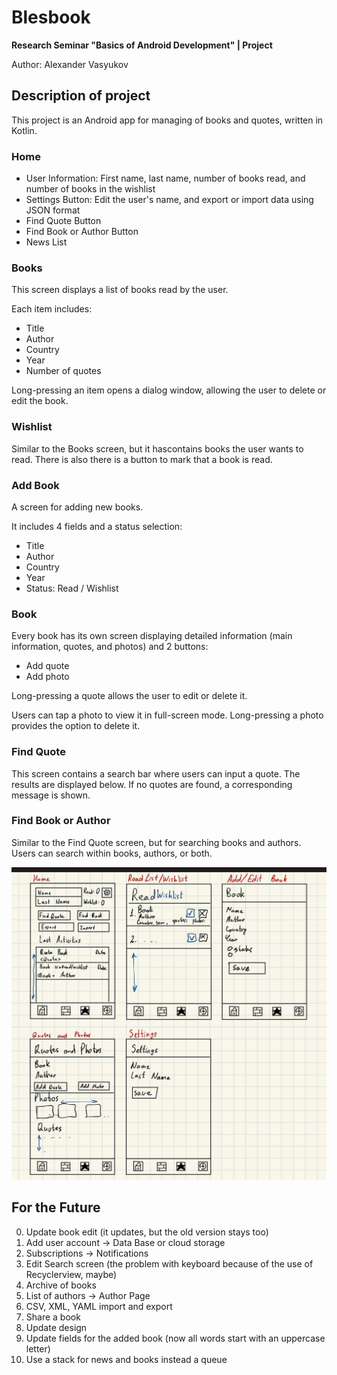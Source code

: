 # Blesbook

**Research Seminar "Basics of Android Development" | Project**

Author: Alexander Vasyukov

## Description of project

This project is an Android app for managing of books and quotes, written in Kotlin.

### Home

- User Information: First name, last name, number of books read, and number of books in the wishlist
- Settings Button: Edit the user's name, and export or import data using JSON format
- Find Quote Button
- Find Book or Author Button
- News List

### Books

This screen displays a list of books read by the user.

Each item includes:
- Title
- Author
- Country
- Year
- Number of quotes

Long-pressing an item opens a dialog window, allowing the user to delete or edit the book.

### Wishlist

Similar to the Books screen, but it hascontains books the user wants to read. There is also there is a button to mark that a book is read.

### Add Book

A screen for adding new books.

It includes 4 fields and a status selection:
- Title
- Author
- Country
- Year
- Status: Read / Wishlist

### Book

Every book has its own screen displaying detailed information (main information, quotes, and photos) and 2 buttons:
- Add quote
- Add photo

Long-pressing a quote allows the user to edit or delete it.

Users can tap a photo to view it in full-screen mode. Long-pressing a photo provides the option to delete it.

### Find Quote

This screen contains a search bar where users can input a quote. The results are displayed below. If no quotes are found, a corresponding message is shown.

### Find Book or Author

Similar to the Find Quote screen, but for searching books and authors. Users can search within books, authors, or both.

![photo](first_design.jpg)

## For the Future

0. Update book edit (it updates, but the old version stays too)
1. Add user account -> Data Base or cloud storage
2. Subscriptions -> Notifications
3. Edit Search screen (the problem with keyboard because of the use of Recyclerview, maybe)
4. Archive of books
5. List of authors -> Author Page
6. CSV, XML, YAML import and export 
7. Share a book
8. Update design
9. Update fields for the added book (now all words start with an uppercase letter)
10. Use a stack for news and books instead a queue